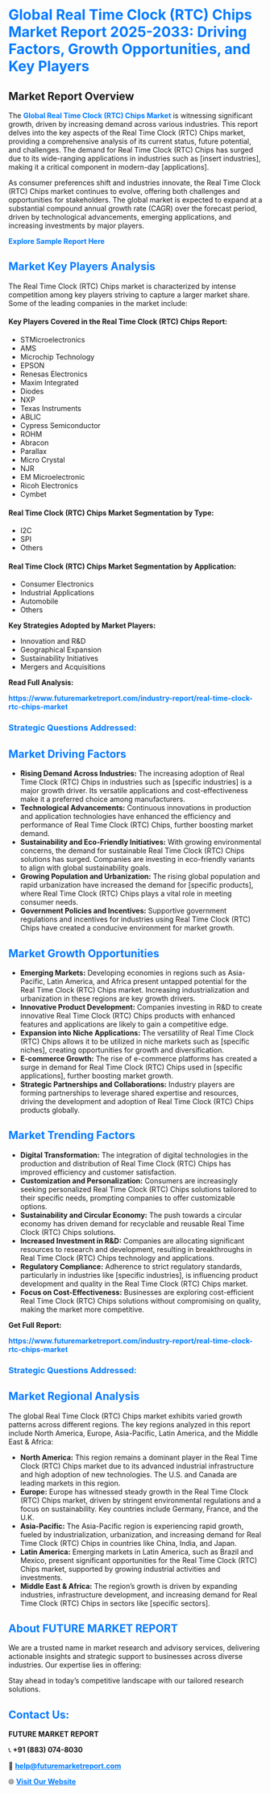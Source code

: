 <h1 style="color: #007BFF;">Global Real Time Clock (RTC) Chips Market Report 2025-2033: Driving Factors, Growth Opportunities, and Key Players</h1>

<section id="overview">
<h2>Market Report Overview</h2>
<p>The <a href="https://www.futuremarketreport.com/industry-report/real-time-clock-rtc-chips-market" style="color: #007BFF; text-decoration: none;"><strong>Global Real Time Clock (RTC) Chips Market</strong></a> is witnessing significant growth, driven by increasing demand across various industries. This report delves into the key aspects of the Real Time Clock (RTC) Chips market, providing a comprehensive analysis of its current status, future potential, and challenges. The demand for Real Time Clock (RTC) Chips has surged due to its wide-ranging applications in industries such as [insert industries], making it a critical component in modern-day [applications].</p>
<p>As consumer preferences shift and industries innovate, the Real Time Clock (RTC) Chips market continues to evolve, offering both challenges and opportunities for stakeholders. The global market is expected to expand at a substantial compound annual growth rate (CAGR) over the forecast period, driven by technological advancements, emerging applications, and increasing investments by major players.</p>
</section>

<section id="overview">
<p><a href="https://www.futuremarketreport.com/request-sample/reportId=75928" style="color: #007BFF; text-decoration: none;"><strong>Explore Sample Report Here</strong></a></p>
</section>

<section id="key-players">
<h2 style="color: #007BFF;">Market Key Players Analysis</h2>
<p>The Real Time Clock (RTC) Chips market is characterized by intense competition among key players striving to capture a larger market share. Some of the leading companies in the market include:</p>
<h4>Key Players Covered in the Real Time Clock (RTC) Chips Report:</h4>
<ul><li>STMicroelectronics</li><li>AMS</li><li>Microchip Technology</li><li>EPSON</li><li>Renesas Electronics</li><li>Maxim Integrated</li><li>Diodes</li><li>NXP</li><li>Texas Instruments</li><li>ABLIC</li><li>Cypress Semiconductor</li><li>ROHM</li><li>Abracon</li><li>Parallax</li><li>Micro Crystal</li><li>NJR</li><li>EM Microelectronic</li><li>Ricoh Electronics</li><li>Cymbet</li></ul>
<h4>Real Time Clock (RTC) Chips Market Segmentation by Type:</h4>
<ul><li>I2C</li><li>SPI</li><li>Others</li></ul>

<h4>Real Time Clock (RTC) Chips Market Segmentation by Application:</h4>
<ul><li>Consumer Electronics</li><li>Industrial Applications</li><li>Automobile</li><li>Others</li></ul>
<p><strong>Key Strategies Adopted by Market Players:</strong></p>
<ul>
<li>Innovation and R&D</li>
<li>Geographical Expansion</li>
<li>Sustainability Initiatives</li>
<li>Mergers and Acquisitions</li>
</ul>
</section>

<section>
<p><strong>Read Full Analysis: </strong></p><a href="https://www.futuremarketreport.com/industry-report/real-time-clock-rtc-chips-market" style="color: #007BFF; text-decoration: none;"><strong>https://www.futuremarketreport.com/industry-report/real-time-clock-rtc-chips-market</strong></a>
<h3 style="color: #007BFF;">Strategic Questions Addressed:</h3>
</section>

<section id="driving-factors">
<h2 style="color: #007BFF;">Market Driving Factors</h2>
<ul>
<li><strong>Rising Demand Across Industries:</strong> The increasing adoption of Real Time Clock (RTC) Chips in industries such as [specific industries] is a major growth driver. Its versatile applications and cost-effectiveness make it a preferred choice among manufacturers.</li>
<li><strong>Technological Advancements:</strong> Continuous innovations in production and application technologies have enhanced the efficiency and performance of Real Time Clock (RTC) Chips, further boosting market demand.</li>
<li><strong>Sustainability and Eco-Friendly Initiatives:</strong> With growing environmental concerns, the demand for sustainable Real Time Clock (RTC) Chips solutions has surged. Companies are investing in eco-friendly variants to align with global sustainability goals.</li>
<li><strong>Growing Population and Urbanization:</strong> The rising global population and rapid urbanization have increased the demand for [specific products], where Real Time Clock (RTC) Chips plays a vital role in meeting consumer needs.</li>
<li><strong>Government Policies and Incentives:</strong> Supportive government regulations and incentives for industries using Real Time Clock (RTC) Chips have created a conducive environment for market growth.</li>
</ul>
</section>

<section id="growth-opportunities">
<h2 style="color: #007BFF;">Market Growth Opportunities</h2>
<ul>
<li><strong>Emerging Markets:</strong> Developing economies in regions such as Asia-Pacific, Latin America, and Africa present untapped potential for the Real Time Clock (RTC) Chips market. Increasing industrialization and urbanization in these regions are key growth drivers.</li>
<li><strong>Innovative Product Development:</strong> Companies investing in R&D to create innovative Real Time Clock (RTC) Chips products with enhanced features and applications are likely to gain a competitive edge.</li>
<li><strong>Expansion into Niche Applications:</strong> The versatility of Real Time Clock (RTC) Chips allows it to be utilized in niche markets such as [specific niches], creating opportunities for growth and diversification.</li>
<li><strong>E-commerce Growth:</strong> The rise of e-commerce platforms has created a surge in demand for Real Time Clock (RTC) Chips used in [specific applications], further boosting market growth.</li>
<li><strong>Strategic Partnerships and Collaborations:</strong> Industry players are forming partnerships to leverage shared expertise and resources, driving the development and adoption of Real Time Clock (RTC) Chips products globally.</li>
</ul>
</section>

<section id="trending-factors">
<h2 style="color: #007BFF;">Market Trending Factors</h2>
<ul>
<li><strong>Digital Transformation:</strong> The integration of digital technologies in the production and distribution of Real Time Clock (RTC) Chips has improved efficiency and customer satisfaction.</li>
<li><strong>Customization and Personalization:</strong> Consumers are increasingly seeking personalized Real Time Clock (RTC) Chips solutions tailored to their specific needs, prompting companies to offer customizable options.</li>
<li><strong>Sustainability and Circular Economy:</strong> The push towards a circular economy has driven demand for recyclable and reusable Real Time Clock (RTC) Chips solutions.</li>
<li><strong>Increased Investment in R&D:</strong> Companies are allocating significant resources to research and development, resulting in breakthroughs in Real Time Clock (RTC) Chips technology and applications.</li>
<li><strong>Regulatory Compliance:</strong> Adherence to strict regulatory standards, particularly in industries like [specific industries], is influencing product development and quality in the Real Time Clock (RTC) Chips market.</li>
<li><strong>Focus on Cost-Effectiveness:</strong> Businesses are exploring cost-efficient Real Time Clock (RTC) Chips solutions without compromising on quality, making the market more competitive.</li>
</ul>
</section>

<section>
<p><strong>Get Full Report: </strong></p><a href="https://www.futuremarketreport.com/industry-report/real-time-clock-rtc-chips-market" style="color: #007BFF; text-decoration: none;"><strong>https://www.futuremarketreport.com/industry-report/real-time-clock-rtc-chips-market</strong></a>
<h3 style="color: #007BFF;">Strategic Questions Addressed:</h3>
</section>


<section id="regional-analysis">
<h2 style="color: #007BFF;">Market Regional Analysis</h2>
<p>The global Real Time Clock (RTC) Chips market exhibits varied growth patterns across different regions. The key regions analyzed in this report include North America, Europe, Asia-Pacific, Latin America, and the Middle East & Africa:</p>
<ul>
<li><strong>North America:</strong> This region remains a dominant player in the Real Time Clock (RTC) Chips market due to its advanced industrial infrastructure and high adoption of new technologies. The U.S. and Canada are leading markets in this region.</li>
<li><strong>Europe:</strong> Europe has witnessed steady growth in the Real Time Clock (RTC) Chips market, driven by stringent environmental regulations and a focus on sustainability. Key countries include Germany, France, and the U.K.</li>
<li><strong>Asia-Pacific:</strong> The Asia-Pacific region is experiencing rapid growth, fueled by industrialization, urbanization, and increasing demand for Real Time Clock (RTC) Chips in countries like China, India, and Japan.</li>
<li><strong>Latin America:</strong> Emerging markets in Latin America, such as Brazil and Mexico, present significant opportunities for the Real Time Clock (RTC) Chips market, supported by growing industrial activities and investments.</li>
<li><strong>Middle East & Africa:</strong> The region’s growth is driven by expanding industries, infrastructure development, and increasing demand for Real Time Clock (RTC) Chips in sectors like [specific sectors].</li>
</ul>
</section>

<footer>
<h2 style="color: #007BFF;">About FUTURE MARKET REPORT</h2>
<p>We are a trusted name in market research and advisory services, delivering actionable insights and strategic support to businesses across diverse industries. Our expertise lies in offering:</p>

<p>Stay ahead in today’s competitive landscape with our tailored research solutions.</p>

<h2 style="color: #007BFF;">Contact Us:</h2>
<p><strong>FUTURE MARKET REPORT</strong></p>
<p>📞 <strong>+91 (883) 074-8030</strong></p>
<p>📧 <strong><a href="mailto:help@futuremarketreport.com" style="color: #007BFF;">help@futuremarketreport.com</a></strong></p>
<p>🌐 <strong><a href="https://www.futuremarketreport.com/" style="color: #007BFF;">Visit Our Website</a></strong></p>
</footer>